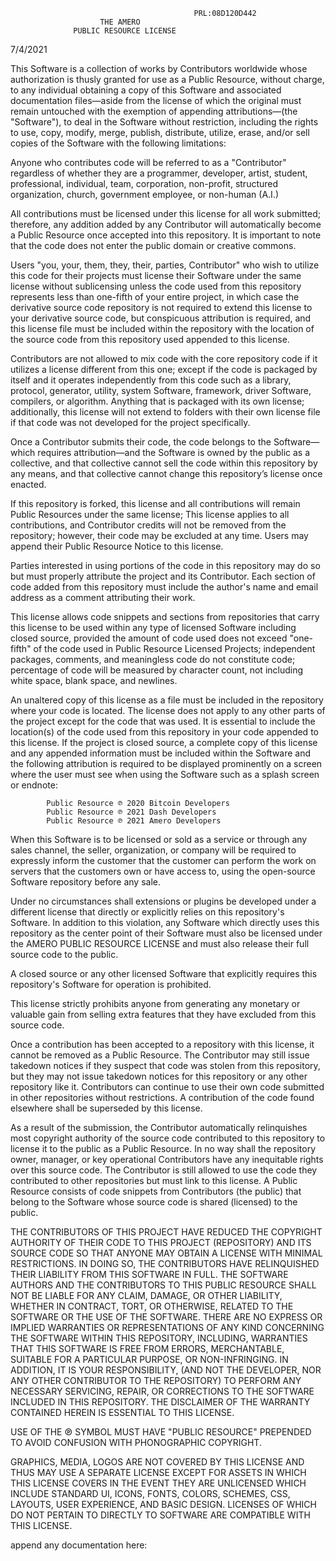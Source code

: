                                              PRL:08D120D442
                        THE AMERO
                  PUBLIC RESOURCE LICENSE                  
7/4/2021

This Software is a  collection  of  works  by  Contributors
worldwide whose authorization is thusly granted for use  as
a  Public  Resource,  without  charge,  to  any  individual
obtaining  a  copy  of   this   Software   and   associated
documentation files—aside from the  license  of  which  the
original  must  remain  untouched  with  the  exemption  of
appending attributions—(the "Software"),  to  deal  in  the
Software without restriction, including the rights to  use,
copy, modify, merge, publish, distribute,  utilize,  erase,
and/or sell copies  of  the  Software  with  the  following
limitations:

Anyone who contributes  code  will  be  referred  to  as  a
"Contributor" regardless of whether they are a  programmer,
developer, artist, student, professional, individual, team,
corporation, non-profit, structured  organization,  church,
government employee, or non-human (A.I.)

All contributions must be licensed under this  license  for
all work submitted; therefore, any addition  added  by  any
Contributor will automatically  become  a  Public  Resource
once accepted into this repository. It is important to note
that the code does not enter the public domain or  creative
commons.

Users "you, your, them, they, their, parties,  Contributor"
who wish to utilize  this  code  for  their  projects  must
license their  Software  under  the  same  license  without
sublicensing unless the  code  used  from  this  repository
represents less than one-fifth of your entire  project,  in
which case the derivative source  code  repository  is  not
required to extend this license to your  derivative  source
code, but conspicuous attribution  is  required,  and  this
license file must be included within  the  repository  with
the location of the source code from this  repository  used
appended to this license.

Contributors are not allowed to  mix  code  with  the  core
repository code if it utilizes  a  license  different  from
this one; except if the code is packaged by itself  and  it
operates independently from this code such  as  a  library,
protocol, generator, utility, system  Software,  framework,
driver Software, compilers, or algorithm. Anything that  is
packaged with its own license; additionally,  this  license
will not extend to folders with their own license  file  if
that code was not developed for the project specifically.

Once a Contributor submits their code, the code belongs  to
the Software—which requires attribution—and the Software is
owned by the public as a collective,  and  that  collective
cannot sell the code within this repository by  any  means,
and that collective cannot change this repository’s license
once enacted.

If  this  repository  is  forked,  this  license  and   all
contributions will remain Public Resources under  the  same
license; This license applies  to  all  contributions,  and
Contributor  credits  will  not   be   removed   from   the
repository; however, their code  may  be  excluded  at  any
time. Users may append their Public Resource Notice to this
license. 

Parties interested in using portions of the  code  in  this
repository may  do  so  but  must  properly  attribute  the
project and its Contributor. Each  section  of  code  added
from this repository must include  the  author's  name  and
email address as a comment attributing their work.

This  license  allows  code  snippets  and  sections   from
repositories that carry this license to be used within  any
type of licensed Software including closed source, provided
the amount of code used does not exceed "one-fifth" of  the
code used in Public Resource Licensed Projects; independent
packages, comments, and meaningless code do not  constitute
code; percentage of code  will  be  measured  by  character
count,  not  including  white  space,  blank   space,   and
newlines.

An unaltered copy  of  this  license  as  a  file  must  be
included in the repository where your code is located.  The
license does not apply to any other parts  of  the  project
except for the code that  was  used.  It  is  essential  to
include  the  location(s)  of  the  code  used  from   this
repository in your code appended to this  license.  If  the
project is closed source, a complete copy of  this  license
and any appended information must be  included  within  the
Software and the following attribution is  required  to  be
displayed prominently on a screen where the user  must  see
when using the Software such as a splash screen or endnote:

            Public Resource ℗ 2020 Bitcoin Developers
            Public Resource ℗ 2021 Dash Developers
            Public Resource ℗ 2021 Amero Developers

When this Software is to be licensed or sold as  a  service
or through any sales channel, the seller, organization,  or
company will be required to expressly inform  the  customer
that the customer can perform the work on servers that  the
customers own or have  access  to,  using  the  open-source
Software repository before any sale.

Under no  circumstances  shall  extensions  or  plugins  be
developed  under  a  different  license  that  directly  or
explicitly  relies  on  this  repository's   Software.   In
addition to this violation,  any  Software  which  directly
uses this repository as the center point of their  Software
must also be  licensed  under  the  AMERO  PUBLIC  RESOURCE
LICENSE and must also release their full source code to the
public.

A  closed  source  or  any  other  licensed  Software  that
explicitly  requires   this   repository's   Software   for
operation is prohibited.

This license strictly prohibits anyone from generating  any
monetary or valuable gain from selling extra features  that
they have excluded from this source code.

Once a contribution has been accepted to a repository  with
this license, it cannot be removed as  a  Public  Resource.
The Contributor may still issue takedown  notices  if  they
suspect that code was stolen from this repository, but they
may not issue takedown notices for this repository  or  any
other repository like it. Contributors can continue to  use
their own code  submitted  in  other  repositories  without
restrictions. A contribution of the  code  found  elsewhere
shall be superseded by this license.

As  a   result   of   the   submission,   the   Contributor
automatically relinquishes most copyright authority of  the
source code contributed to this repository to license it to
the public as a  Public  Resource.  In  no  way  shall  the
repository owner, manager, or key operational  Contributors
have any inequitable rights  over  this  source  code.  The
Contributor  is  still  allowed  to  use  the   code   they
contributed to other repositories but  must  link  to  this
license. A Public Resource consists of code  snippets  from
Contributors (the public) that belong to the Software whose
source code is shared (licensed) to the public.

THE CONTRIBUTORS OF THIS PROJECT HAVE REDUCED THE COPYRIGHT
AUTHORITY OF THEIR CODE TO THIS  PROJECT  (REPOSITORY)  AND
ITS SOURCE CODE SO THAT ANYONE MAY OBTAIN  A  LICENSE  WITH
MINIMAL RESTRICTIONS. IN DOING SO,  THE  CONTRIBUTORS  HAVE
RELINQUISHED THEIR LIABILITY FROM THIS  SOFTWARE  IN  FULL.
THE SOFTWARE AUTHORS AND THE CONTRIBUTORS  TO  THIS  PUBLIC
RESOURCE SHALL NOT BE LIABLE  FOR  ANY  CLAIM,  DAMAGE,  OR
OTHER LIABILITY, WHETHER IN CONTRACT, TORT,  OR  OTHERWISE,
RELATED TO THE SOFTWARE OR THE USE OF THE  SOFTWARE.  THERE
ARE NO EXPRESS OR IMPLIED WARRANTIES OR REPRESENTATIONS  OF
ANY KIND CONCERNING THE SOFTWARE  WITHIN  THIS  REPOSITORY,
INCLUDING, WARRANTIES  THAT  THIS  SOFTWARE  IS  FREE  FROM
ERRORS, MERCHANTABLE, SUITABLE FOR A PARTICULAR PURPOSE, OR
NON-INFRINGING. IN ADDITION,  IT  IS  YOUR  RESPONSIBILITY,
(AND NOT THE DEVELOPER, NOR ANY OTHER  CONTRIBUTOR  TO  THE
REPOSITORY) TO PERFORM ANY NECESSARY SERVICING, REPAIR,  OR
CORRECTIONS TO THE SOFTWARE INCLUDED  IN  THIS  REPOSITORY.
THE  DISCLAIMER  OF  THE  WARRANTY  CONTAINED   HEREIN   IS
ESSENTIAL TO THIS LICENSE.

USE OF THE ℗ SYMBOL MUST HAVE "PUBLIC  RESOURCE"  PREPENDED
TO AVOID CONFUSION WITH PHONOGRAPHIC COPYRIGHT.

GRAPHICS, MEDIA, LOGOS ARE NOT COVERED BY THIS LICENSE  AND
THUS MAY USE A SEPARATE LICENSE EXCEPT FOR ASSETS IN  WHICH
THIS LICENSE COVERS IN THE EVENT THEY ARE UNLICENSED  WHICH
INCLUDE STANDARD UI, ICONS, FONTS,  COLORS,  SCHEMES,  CSS,
LAYOUTS, USER EXPERIENCE, AND  BASIC  DESIGN.  LICENSES  OF
WHICH DO NOT PERTAIN TO DIRECTLY TO SOFTWARE ARE COMPATIBLE
WITH THIS LICENSE.

append any documentation here: